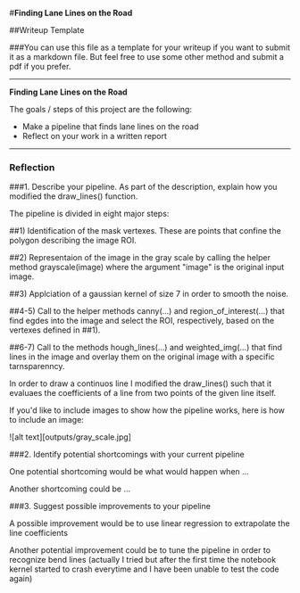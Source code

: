 #**Finding Lane Lines on the Road** 

##Writeup Template

###You can use this file as a template for your writeup if you want to submit it as a markdown file. But feel free to use some other method and submit a pdf if you prefer.

---

**Finding Lane Lines on the Road**

The goals / steps of this project are the following:
* Make a pipeline that finds lane lines on the road
* Reflect on your work in a written report


[//]: # (Image References)

[image1]: ./examples/grayscale.jpg "Grayscale"

---

### Reflection

###1. Describe your pipeline. As part of the description, explain how you modified the draw_lines() function.

The pipeline is divided in eight major steps:

##1) Identification of the mask vertexes. These are points that confine the polygon describing the image ROI. 

##2) Representaion of the image in the gray scale by calling the helper method grayscale(image) where the argument "image" is the original input image.

##3) Applciation of a gaussian kernel of size 7 in order to smooth the noise. 

##4-5) Call to the helper methods canny(...) and region_of_interest(...) that find egdes into the image and select the ROI, respectively, based on the vertexes defined in ##1).

##6-7) Call to the methods hough_lines(...) and weighted_img(...) that find lines in the image and overlay them on the original image with a specific tarnsparenncy. 

In order to draw a continuos line I modified the draw_lines() such that it evaluaes the coefficients of a line from two points of the given line itself.

If you'd like to include images to show how the pipeline works, here is how to include an image: 

![alt text][outputs/gray_scale.jpg]


###2. Identify potential shortcomings with your current pipeline


One potential shortcoming would be what would happen when ... 

Another shortcoming could be ...


###3. Suggest possible improvements to your pipeline

A possible improvement would be to use linear regression to extrapolate the line coefficients

Another potential improvement could be to tune the pipeline in order to recognize bend lines (actually I tried but after the first time the notebook kernel started to crash everytime and I have been unable to test the code again)